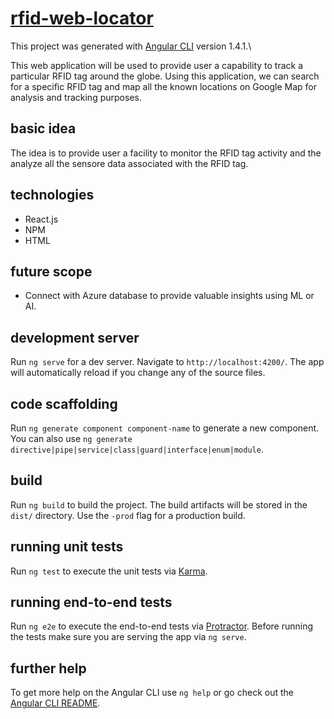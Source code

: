 # [rfid-web-locator](http://weblocatorrfid.azurewebsites.net) 

This project was generated with [Angular CLI](https://github.com/angular/angular-cli) version 1.4.1.\

This web application will be used to provide user a capability to track a particular RFID tag around the globe. Using this application, we can search for a specific RFID tag and map all the known locations on Google Map for analysis and tracking purposes.

## basic idea
The idea is to provide user a facility to monitor the RFID tag activity and the analyze all the sensore data associated with the RFID tag.

## technologies

- React.js
- NPM
- HTML

## future scope
- Connect with Azure database to provide valuable insights using ML or AI.

## development server

Run `ng serve` for a dev server. Navigate to `http://localhost:4200/`. The app will automatically reload if you change any of the source files.

## code scaffolding

Run `ng generate component component-name` to generate a new component. You can also use `ng generate directive|pipe|service|class|guard|interface|enum|module`.

## build

Run `ng build` to build the project. The build artifacts will be stored in the `dist/` directory. Use the `-prod` flag for a production build.

## running unit tests

Run `ng test` to execute the unit tests via [Karma](https://karma-runner.github.io).

## running end-to-end tests

Run `ng e2e` to execute the end-to-end tests via [Protractor](http://www.protractortest.org/).
Before running the tests make sure you are serving the app via `ng serve`.

## further help

To get more help on the Angular CLI use `ng help` or go check out the [Angular CLI README](https://github.com/angular/angular-cli/blob/master/README.md).
